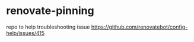 # renovate-pinning
repo to help troubleshooting issue https://github.com/renovatebot/config-help/issues/415
